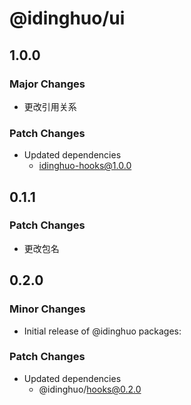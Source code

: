 # @idinghuo/ui

## 1.0.0

### Major Changes

- 更改引用关系

### Patch Changes

- Updated dependencies
  - idinghuo-hooks@1.0.0

## 0.1.1

### Patch Changes

- 更改包名

## 0.2.0

### Minor Changes

- Initial release of @idinghuo packages:

### Patch Changes

- Updated dependencies
  - @idinghuo/hooks@0.2.0
